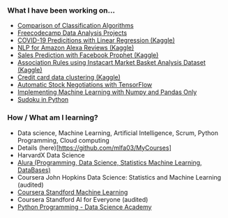 


### What I have been working on...
 - [Comparison of Classification Algorithms](https://github.com/mlfa03/Comparison_MLAlgorithms/tree/main/ML_Classification)
 - [Freecodecamp Data Analysis Projects](https://github.com/mlfa03/Freecodecamp_Projects/tree/main/FCC_Data_Analysis)
 - [COVID-19 Predicitions with Linear Regression (Kaggle)](https://github.com/mlfa03/Kaggle_projects/tree/main/Novel_C19_dataset_nov20)
 - [NLP for Amazon Alexa Reviews (Kaggle)](https://www.kaggle.com/marianaalm/nlp-alexa)
 - [Sales Prediction with Facebook Prophet (Kaggle)](https://www.kaggle.com/marianaalm/rossman-sales-fbphophet)
 - [Association Rules using Instacart Market Basket Analysis Dataset (Kaggle) ](https://www.kaggle.com/marianaalm/association-rules-instacart)
 - [Credit card data clustering (Kaggle)](https://www.kaggle.com/marianaalm/creditcard-clustering)
 - [Automatic Stock Negotiations with TensorFlow](https://github.com/mlfa03/AI_Python/tree/main/StockPrice_TF)
 - [Implementing Machine Learning with Numpy and Pandas Only](https://github.com/mlfa03/MLAlgorithms/tree/main/ML_Numpy_Pandas)
 - [Sudoku in Python](https://github.com/mlfa03/AI_Python)

### How / What am I learning?  

 - Data science, Machine Learning, Artificial Intelligence, Scrum, Python Programming, Cloud computing
 - Details (here)[https://github.com/mlfa03/MyCourses]
 - HarvardX Data Science
 - [Alura (Programming, Data Science, Statistics Machine Learning, DataBases)](https://github.com/mlfa03?tab=repositories)
 - Coursera John Hopkins Data Science: Statistics and Machine Learning (audited)
 - [Coursera Standford Machine Learning](https://coursera.org/share/6d9278f97cae642be9707824a86c3525) 
 - Coursera Standford AI for Everyone (audited)
 - [Python Programming - Data Science Academy](https://mycourse.app/M5hxKzL7kxKAbLj57)

